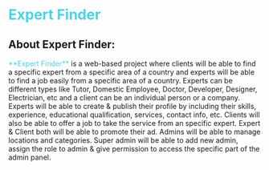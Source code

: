 <h1 style="color: #4cd3e3">Expert Finder</h1>
<h2>About Expert Finder:</h2>
<span style="color: #4cd3e3">**Expert Finder**</span> is a web-based project where clients will be able to find a specific expert from a specific area of a country and experts will be able to find a job easily from a specific area of a country. Experts can be different types like Tutor, Domestic Employee, Doctor, Developer, Designer, Electrician, etc and a client can be an individual person or a company. 
                                                      Experts will be able to create & publish their profile by including their skills, experience, educational qualification, services, contact info, etc. Clients will also be able to offer a job to take the service from an specific expert. Expert & Client both will be able to promote their ad. 
                                                      Admins will be able to manage locations and categories. Super admin will be able to add new admin, assign the role to admin & give permission to access the specific part of the admin panel.
